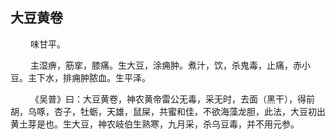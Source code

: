 ## 大豆黄卷
<p>&emsp;&emsp;
味甘平。
</p>
<p>&emsp;&emsp;
主湿痹，筋挛，膝痛。生大豆，涂痈肿。煮汁，饮，杀鬼毒，止痛，赤小豆。主下水，排痈肿脓血。生平泽。
</p>
<p>&emsp;&emsp;
《吴普》曰：大豆黄卷，神农黄帝雷公无毒，采无时，去面（黑干），得前胡，乌啄，杏子，牡蛎，天雄，鼠屎，共蜜和佳，不欲海藻龙胆，此法，大豆初出黄土芽是也。生大豆，神农岐伯生熟寒，九月采，杀乌豆毒，并不用元参。
</p>
